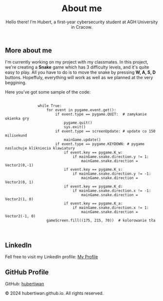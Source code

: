 <header>
     <h1>About me</h1>
     <p>Hello there! I'm Hubert, a first-year cybersecurity student at AGH University in Cracow.</p>        
 </header>

 <section>
     <h2>More about me</h2>
<p>I'm currently working on my project with my classmates. In this project, we're creating a <b>Snake</b> game which has 3 difficulty levels, and it's quite easy to play. All you have to do is to move the snake by pressing <b>W, A, S, D</b> buttons. Hopeffuly, everything will work as well as we planned at the very beggining.</p>
      <p>Here you've got some sample of the code:</p>
      <pre>
           <code>
               while True:
                   for event in pygame.event.get():
                       if event.type == pygame.QUIT:  # zamykanie okienka gry
                           pygame.quit()
                           sys.exit()
                       if event.type == screenUpdate: # update co 150 milisekund
                           mainGame.update()
                       if event.type == pygame.KEYDOWN: # pygame nasluchuje klikniecia klawiatury
                           if event.key == pygame.K_w:
                               if mainGame.snake.direction.y != 1:
                                   mainGame.snake.direction = Vector2(0,-1)
                           if event.key == pygame.K_s:
                               if mainGame.snake.direction.y != -1:
                                   mainGame.snake.direction = Vector2(0, 1)
                           if event.key == pygame.K_d:
                               if mainGame.snake.direction.x != -1:
                                   mainGame.snake.direction = Vector2(1, 0)
                           if event.key == pygame.K_a:
                               if mainGame.snake.direction.x != 1:
                                   mainGame.snake.direction = Vector2(-1, 0)
                   gameScreen.fill((175, 215, 70))  # kolorowanie tła
           </code>          
      </pre>
 </section>

 <section>
     <h2>LinkedIn</h2>
     <p>Fell free to visit my LinkedIn profile: <a href="www.linkedin.com/in/hubert-iwanowski-727106218" target="_blank">My Profile</a></p> 
     <h2>GitHub Profile</h2>
     <p>GitHub: <a href="https://github.com/hubertiwan" target="_blank">hubertiwan</a></p>
</section>

 <footer>
     &copy; 2024 hubertiwan.github.io. All rights reserved.
 </footer>

